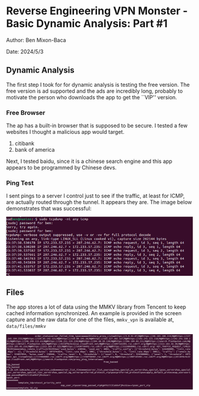 # Reverse Engineering VPN Monster - Basic Dynamic Analysis: Part #1

Author: Ben Mixon-Baca

Date: 2024/5/3

## Dynamic Analysis

The first step I took for for dynamic analysis is testing the free version.
The free version is ad supported and the ads are incredibly long, probably
to motivate the person who downloads the app to get the ``VIP'' version.


### Free Browser

The ap has a built-in browser that is supposed to be secure. I tested a few websites
I thought a malicious app would target.

1. citibank
2. bank of america

Next, I tested baidu, since it is a chinese search engine and this app appears to
be programmed by Chinese devs.


### Ping Test

I sent pings to a server I control just to see if the traffic, at least for ICMP, 
are actually routed through the tunnel. It appears they are. The image below demonstrates
that was successful:

![Ping test](./imgs/VPNMonster_ping_test_2024_5_3.png)

## Files

The app stores a lot of data using the MMKV library from Tencent to keep cached information synchronized. An example is provided in the screen capture and the raw data for one of the files, `mmkv_vpn` is available at, `data/files/mmkv`

![mmkv_example](./imgs/VPNMonster.mmkv.blog1.png)



